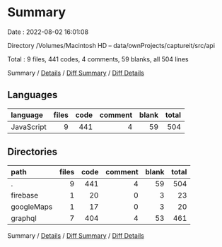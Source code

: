 # Summary

Date : 2022-08-02 16:01:08

Directory /Volumes/Macintosh HD – data/ownProjects/captureit/src/api

Total : 9 files,  441 codes, 4 comments, 59 blanks, all 504 lines

Summary / [Details](details.md) / [Diff Summary](diff.md) / [Diff Details](diff-details.md)

## Languages
| language | files | code | comment | blank | total |
| :--- | ---: | ---: | ---: | ---: | ---: |
| JavaScript | 9 | 441 | 4 | 59 | 504 |

## Directories
| path | files | code | comment | blank | total |
| :--- | ---: | ---: | ---: | ---: | ---: |
| . | 9 | 441 | 4 | 59 | 504 |
| firebase | 1 | 20 | 0 | 3 | 23 |
| googleMaps | 1 | 17 | 0 | 3 | 20 |
| graphql | 7 | 404 | 4 | 53 | 461 |

Summary / [Details](details.md) / [Diff Summary](diff.md) / [Diff Details](diff-details.md)